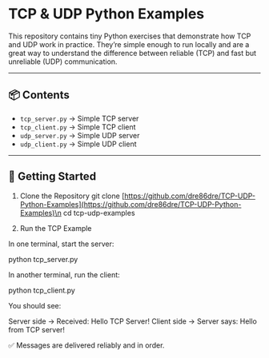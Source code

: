# TCP & UDP Python Examples

This repository contains tiny Python exercises that demonstrate how TCP and UDP work in practice. They’re simple enough to run locally and are a great way to understand the difference between reliable (TCP) and fast but unreliable (UDP) communication.

---

## 📦 Contents

- ```tcp_server.py``` → Simple TCP server
- ```tcp_client.py``` → Simple TCP client
- ```udp_server.py``` → Simple UDP server
- ```udp_client.py``` → Simple UDP client

---

## 🚀 Getting Started

1. Clone the Repository
git clone [https://github.com/dre86dre/TCP-UDP-Python-Examples](https://github.com/dre86dre/TCP-UDP-Python-Examples)\n
cd tcp-udp-examples

2. Run the TCP Example

In one terminal, start the server:

python tcp_server.py


In another terminal, run the client:

python tcp_client.py


You should see:

Server side → Received: Hello TCP Server!
Client side → Server says: Hello from TCP server!


✅ Messages are delivered reliably and in order.
